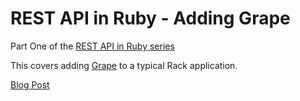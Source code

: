 REST API in Ruby - Adding Grape
==================

Part One of the [REST API in Ruby series]()

This covers adding [Grape](https://github.com/intridea/grape) to a typical Rack application.

[Blog Post](http://jasontruluck.org/blog/2014/04/03/Adding-Grape-to-a-Rack-Application.html)
